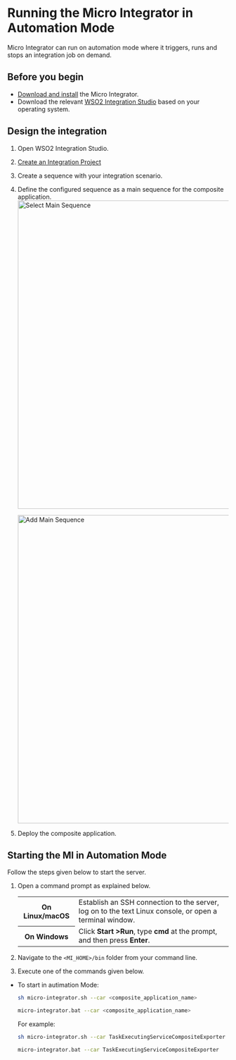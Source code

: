 # Running the Micro Integrator in Automation Mode

Micro Integrator can run on automation mode where it triggers, runs and stops an integration job on demand.

## Before you begin

- [Download and install]({{base_path}}/install-and-setup/install/installing-mi) the Micro Integrator.
- Download the relevant [WSO2 Integration Studio](https://wso2.com/integration/integration-studio/) based on your operating system.


## Design the integration

1. Open WSO2 Integration Studio.

2. [Create an Integration Project]({{base_path}}/develop/create-integration-project)
3. Create a sequence with your integration scenario.
4. Define the configured sequence as a main sequence for the composite application.
   <img src="{{base_path}}/assets/img/setup-and-install/select-main-sequence.png" title="Select Main Sequence" width="700" alt="Select Main Sequence"/>

   <img src="{{base_path}}/assets/img/setup-and-install/configure-main-sequence.png" title="Add Main Sequence" width="700" alt="Add Main Sequence"/>
5. Deploy the composite application.

## Starting the MI in Automation Mode

Follow the steps given below to start the server.

1.    Open a command prompt as explained below.

      <table>
            <tr>
                  <th>On <b>Linux/macOS</b></td>
                  <td>Establish an SSH connection to the server, log on to the text Linux console, or open a terminal window.</td>
            </tr>
            <tr>
                  <th>On <b>Windows</b></td>
                  <td>Click <b>Start &gt;Run</b>, type <b>cmd</b> at the prompt, and then press <b>Enter</b>.</td>
            </tr>
      </table>     

2.    Navigate to the `<MI_HOME>/bin` folder from your command line.
3.    Execute one of the commands given below.

   -   To start in autimation Mode:

       ```bash tab="On macOS/Linux"
       sh micro-integrator.sh --car <composite_application_name>
       ```

       ```bash tab="On Windows"
       micro-integrator.bat --car <composite_application_name>
       ```
       For example:

       ```bash tab="On macOS/Linux"
       sh micro-integrator.sh --car TaskExecutingServiceCompositeExporter
       ```

       ```bash tab="On Windows"
       micro-integrator.bat --car TaskExecutingServiceCompositeExporter
       ```
